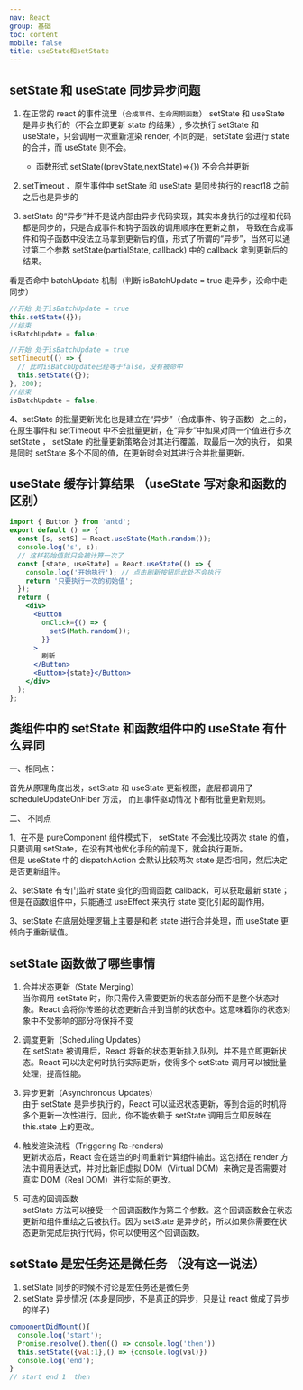 ```yaml
---
nav: React
group: 基础
toc: content
mobile: false
title: useState和setState
---
```


## setState 和 useState 同步异步问题

1. 在正常的 react 的事件流里（`合成事件、生命周期函数`）
   setState 和 useState 是异步执行的（不会立即更新 state 的结果）,
   多次执行 setState 和 useState，只会调用一次重新渲染 render,
   不同的是，setState 会进行 state 的合并，而 useState 则不会。

   - 函数形式 setState((prevState,nextState)=>{}) 不会合并更新

2. setTimeout 、原生事件中 setState 和 useState 是同步执行的 react18 之前 之后也是异步的

3. setState 的“异步”并不是说内部由异步代码实现，其实本身执行的过程和代码都是同步的，只是合成事件和钩子函数的调用顺序在更新之前，
   导致在合成事件和钩子函数中没法立马拿到更新后的值，形式了所谓的“异步”，当然可以通过第二个参数 setState(partialState, callback) 中的 callback 拿到更新后的结果。

看是否命中 batchUpdate 机制（判断 isBatchUpdate = true 走异步，没命中走同步）

```js
//开始 处于isBatchUpdate = true
this.setState({});
//结束
isBatchUpdate = false;

//开始 处于isBatchUpdate = true
setTimeout(() => {
  // 此时isBatchUpdate已经等于false，没有被命中
  this.setState({});
}, 200);
//结束
isBatchUpdate = false;
```

4、setState 的批量更新优化也是建立在“异步”（合成事件、钩子函数）之上的，在原生事件和 setTimeout 中不会批量更新，在“异步”中如果对同一个值进行多次 setState ， setState 的批量更新策略会对其进行覆盖，取最后一次的执行，
如果是同时 setState 多个不同的值，在更新时会对其进行合并批量更新。

## useState 缓存计算结果 （useState 写对象和函数的区别）

```jsx
import { Button } from 'antd';
export default () => {
  const [s, setS] = React.useState(Math.random());
  console.log('s', s);
  // 这样初始值就只会被计算一次了
  const [state, useState] = React.useState(() => {
    console.log('开始执行'); // 点击刷新按钮后此处不会执行
    return '只要执行一次的初始值';
  });
  return (
    <div>
      <Button
        onClick={() => {
          setS(Math.random());
        }}
      >
        刷新
      </Button>
      <Button>{state}</Button>
    </div>
  );
};
```

## 类组件中的 setState 和函数组件中的 useState 有什么异同

一、相同点：

首先从原理角度出发，setState 和 useState 更新视图，底层都调用了 scheduleUpdateOnFiber 方法，
而且事件驱动情况下都有批量更新规则。

二、 不同点

1、在不是 pureComponent 组件模式下， setState 不会浅比较两次 state 的值，只要调用 setState，在没有其他优化手段的前提下，就会执行更新。  
但是 useState 中的 dispatchAction 会默认比较两次 state 是否相同，然后决定是否更新组件。

2、setState 有专门监听 state 变化的回调函数 callback，可以获取最新 state；但是在函数组件中，只能通过 useEffect 来执行 state 变化引起的副作用。

3、setState 在底层处理逻辑上主要是和老 state 进行合并处理，而 useState 更倾向于重新赋值。

## setState 函数做了哪些事情

1. 合并状态更新（State Merging）  
   当你调用 setState 时，你只需传入需要更新的状态部分而不是整个状态对象。React 会将你传递的状态更新合并到当前的状态中。这意味着你的状态对象中不受影响的部分将保持不变

2. 调度更新（Scheduling Updates）  
   在 setState 被调用后，React 将新的状态更新排入队列，并不是立即更新状态。React 可以决定何时执行实际更新，使得多个 setState 调用可以被批量处理，提高性能。

3. 异步更新（Asynchronous Updates）  
   由于 setState 是异步执行的，React 可以延迟状态更新，等到合适的时机将多个更新一次性进行。因此，你不能依赖于 setState 调用后立即反映在 this.state 上的更改。

4. 触发渲染流程（Triggering Re-renders）  
   更新状态后，React 会在适当的时间重新计算组件输出。这包括在 render 方法中调用表达式，并对比新旧虚拟 DOM（Virtual DOM）来确定是否需要对真实 DOM（Real DOM）进行实际的更改。

5. 可选的回调函数  
   setState 方法可以接受一个回调函数作为第二个参数。这个回调函数会在状态更新和组件重绘之后被执行。因为 setState 是异步的，所以如果你需要在状态更新完成后执行代码，你可以使用这个回调函数。

## setState 是宏任务还是微任务 （没有这一说法）

1. setState 同步的时候不讨论是宏任务还是微任务
2. setState 异步情况 (本身是同步，不是真正的异步，只是让 react 做成了异步的样子)

```js
componentDidMount(){
  console.log('start');
  Promise.resolve().then(() => console.log('then'))
  this.setState({val:1},() => {console.log(val)})
  console.log('end');
}
// start end 1  then
```
